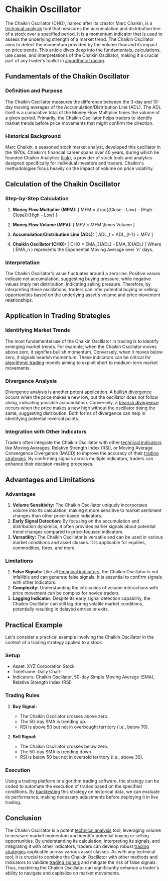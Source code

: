 # Chaikin Oscillator

The Chaikin Oscillator (CHO), named after its creator Marc Chaikin, is a [technical analysis](../t/technical_analysis.md) tool that measures the accumulation and distribution line of a stock over a specified period. It is a momentum indicator that is used to assess the underlying strength of a market trend. The Chaikin Oscillator aims to detect the momentum provided by the volume flow and its impact on price trends. This article dives deep into the fundamentals, calculations, use cases, and interpretations of the Chaikin Oscillator, making it a crucial part of any trader's toolkit in [algorithmic trading](../a/algorithmic_trading.md).

## Fundamentals of the Chaikin Oscillator

### Definition and Purpose
The Chaikin Oscillator measures the difference between the 3-day and 10-day moving averages of the Accumulation/Distribution Line (ADL). The ADL itself is a cumulative total of the Money Flow Multiplier times the volume of a given period. Primarily, the Chaikin Oscillator helps traders to identify market trends before price movements that might confirm the direction.

### Historical Background
Marc Chaikin, a seasoned stock market analyst, developed this oscillator in the 1970s. Chaikin's financial career spans over 40 years, during which he founded Chaikin Analytics ([link](https://www.chaikinanalytics.com/)), a provider of stock tools and analytics designed specifically for individual investors and traders. Chaikin's methodologies focus heavily on the impact of volume on price volatility.

## Calculation of the Chaikin Oscillator

### Step-by-Step Calculation
1. **Money Flow Multiplier (MFM):**
   \[
   MFM = \frac{(Close - Low) - (High - Close)}{High - Low}
   \]

2. **Money Flow Volume (MFV):**
   \[
   MFV = MFM \times Volume
   \]

3. **Accumulation/Distribution Line (ADL):**
   \[
   ADL_t = ADL_{t-1} + MFV
   \]

4. **Chaikin Oscillator (CHO):**
   \[
   CHO = EMA_3(ADL) - EMA_10(ADL)
   \]
   Where \( EMA_n \) represents the Exponential Moving Average over 'n' days.

### Interpretation
The Chaikin Oscillator's value fluctuates around a zero line. Positive values indicate net accumulation, suggesting buying pressure, while negative values imply net distribution, indicating selling pressure. Therefore, by interpreting these oscillations, traders can infer potential buying or selling opportunities based on the underlying asset's volume and price movement relationships.

## Application in Trading Strategies

### Identifying Market Trends
The most fundamental use of the Chaikin Oscillator in trading is to identify emerging market trends. For example, when the Chaikin Oscillator moves above zero, it signifies bullish momentum. Conversely, when it moves below zero, it signals bearish momentum. These indicators can be critical for [algorithmic trading](../a/algorithmic_trading.md) models aiming to exploit short to medium-term market movements.

### Divergence Analysis
Divergence analysis is another potent application. A [bullish divergence](../b/bullish_divergence.md) occurs when the price makes a new low, but the oscillator does not follow along, indicating possible accumulation. Conversely, a [bearish divergence](../b/bearish_divergence.md) occurs when the price makes a new high without the oscillator doing the same, suggesting distribution. Both forms of divergence can help in identifying potential reversal points.

### Integration with Other Indicators
Traders often integrate the Chaikin Oscillator with other [technical indicators](../t/technical_indicators.md) like Moving Averages, Relative Strength Index (RSI), or Moving Average Convergence Divergence (MACD) to improve the accuracy of their [trading strategies](../t/trading_strategies.md). By confirming signals across multiple indicators, traders can enhance their decision-making processes.

## Advantages and Limitations

### Advantages
1. **Volume Sensitivity:** The Chaikin Oscillator uniquely incorporates volume into its calculation, making it more sensitive to market sentiment changes than other price-based indicators.
2. **Early Signal Detection:** By focusing on the accumulation and distribution dynamics, it often provides earlier signals about potential trend changes compared to price-focused indicators.
3. **Versatility:** The Chaikin Oscillator is versatile and can be used in various market conditions and asset classes. It is applicable for equities, commodities, forex, and more.

### Limitations
1. **False Signals:** Like all [technical indicators](../t/technical_indicators.md), the Chaikin Oscillator is not infallible and can generate false signals. It is essential to confirm signals with other indicators.
2. **Complexity:** Understanding the intricacies of volume interactions with price movement can be complex for novice traders.
3. **Lagging Indicator:** Despite its early signal detection capability, the Chaikin Oscillator can still lag during volatile market conditions, potentially resulting in delayed entries or exits.

## Practical Example

Let's consider a practical example involving the Chaikin Oscillator in the context of a trading strategy applied to a stock.

### Setup
- Asset: XYZ Corporation Stock
- Timeframe: Daily Chart
- Indicators: Chaikin Oscillator, 50-day Simple Moving Average (SMA), Relative Strength Index (RSI)

### Trading Rules
1. **Buy Signal:**
   - The Chaikin Oscillator crosses above zero.
   - The 50-day SMA is trending up.
   - RSI is above 50 but not in overbought territory (i.e., below 70).

2. **Sell Signal:**
   - The Chaikin Oscillator crosses below zero.
   - The 50-day SMA is trending down.
   - RSI is below 50 but not in oversold territory (i.e., above 30).

### Execution
Using a trading platform or algorithm trading software, the strategy can be coded to automate the execution of trades based on the specified conditions. By [backtesting](../b/backtesting.md) this strategy on historical data, we can evaluate its performance, making necessary adjustments before deploying it in live trading.

## Conclusion

The Chaikin Oscillator is a potent [technical analysis](../t/technical_analysis.md) tool, leveraging volume to measure market momentum and identify potential buying or selling opportunities. By understanding its calculation, interpreting its signals, and integrating it with other indicators, traders can develop robust [trading strategies](../t/trading_strategies.md) applicable across various asset classes. As with any technical tool, it is crucial to combine the Chaikin Oscillator with other methods and indicators to validate [trading signals](../t/trading_signals.md) and mitigate the risk of false signals. Thus, mastering the Chaikin Oscillator can significantly enhance a trader's ability to navigate and capitalize on market movements.
